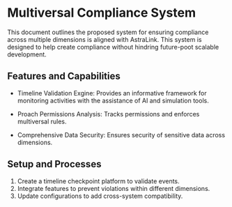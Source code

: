 # Multiversal Compliance System

This document outlines the proposed system for ensuring compliance across multiple dimensions is aligned with AstraLink. This system is designed to help create compliance without hindring future-poot scalable development.

## Features and Capabilities

- Timeline Validation Exgine: Provides an informative framework for monitoring activities with the assistance of AI and simulation tools.

- Proach Permissions Analysis: Tracks permissions and enforces multiversal rules.

- Comprehensive Data Security: Ensures security of sensitive data across dimensions.

## Setup and Processes 

1. Create a timeline checkpoint platform to validate events.
2. Integrate features to prevent violations within different dimensions.
3. Update configurations to add cross-system compatibility.